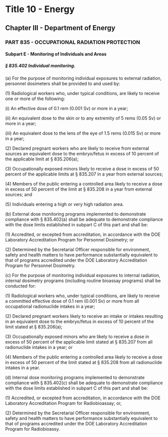 
# Title 10 - Energy
## Chapter III - Department of Energy
### PART 835 - OCCUPATIONAL RADIATION PROTECTION
#### Subpart E - Monitoring of Individuals and Areas
##### § 835.402 Individual monitoring.

(a) For the purpose of monitoring individual exposures to external radiation, personnel dosimeters shall be provided to and used by:

(1) Radiological workers who, under typical conditions, are likely to receive one or more of the following:

(i) An effective dose of 0.1 rem (0.001 Sv) or more in a year;

(ii) An equivalent dose to the skin or to any extremity of 5 rems (0.05 Sv) or more in a year;

(iii) An equivalent dose to the lens of the eye of 1.5 rems (0.015 Sv) or more in a year;

(2) Declared pregnant workers who are likely to receive from external sources an equivalent dose to the embryo/fetus in excess of 10 percent of the applicable limit at § 835.206(a);

(3) Occupationally exposed minors likely to receive a dose in excess of 50 percent of the applicable limits at § 835.207 in a year from external sources;

(4) Members of the public entering a controlled area likely to receive a dose in excess of 50 percent of the limit at § 835.208 in a year from external sources; and

(5) Individuals entering a high or very high radiation area.

(b) External dose monitoring programs implemented to demonstrate compliance with § 835.402(a) shall be adequate to demonstrate compliance with the dose limits established in subpart C of this part and shall be:

(1) Accredited, or excepted from accreditation, in accordance with the DOE Laboratory Accreditation Program for Personnel Dosimetry; or

(2) Determined by the Secretarial Officer responsible for environment, safety and health matters to have performance substantially equivalent to that of programs accredited under the DOE Laboratory Accreditation Program for Personnel Dosimetry.

(c) For the purpose of monitoring individual exposures to internal radiation, internal dosimetry programs (including routine bioassay programs) shall be conducted for:

(1) Radiological workers who, under typical conditions, are likely to receive a committed effective dose of 0.1 rem (0.001 Sv) or more from all occupational radionuclide intakes in a year;

(2) Declared pregnant workers likely to receive an intake or intakes resulting in an equivalent dose to the embryo/fetus in excess of 10 percent of the limit stated at § 835.206(a);

(3) Occupationally exposed minors who are likely to receive a dose in excess of 50 percent of the applicable limit stated at § 835.207 from all radionuclide intakes in a year; or

(4) Members of the public entering a controlled area likely to receive a dose in excess of 50 percent of the limit stated at § 835.208 from all radionuclide intakes in a year.

(d) Internal dose monitoring programs implemented to demonstrate compliance with § 835.402(c) shall be adequate to demonstrate compliance with the dose limits established in subpart C of this part and shall be:

(1) Accredited, or excepted from accreditation, in accordance with the DOE Laboratory Accreditation Program for Radiobioassay; or,

(2) Determined by the Secretarial Officer responsible for environment, safety and health matters to have performance substantially equivalent to that of programs accredited under the DOE Laboratory Accreditation Program for Radiobioassy.
